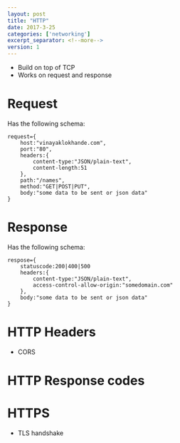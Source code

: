```yaml
---
layout: post
title: "HTTP"
date: 2017-3-25
categories: ['networking']
excerpt_separator: <!--more-->
version: 1
---
```



- Build on top of TCP
- Works on request and response
# Request
Has the following schema:

```
request={
    host:"vinayaklokhande.com",
    port:"80",
    headers:{
        content-type:"JSON/plain-text",
        content-length:51
    },
    path:"/names",
    method:"GET|POST|PUT",
    body:"some data to be sent or json data"
}
```
# Response
Has the following schema:
```
respose={
    statuscode:200|400|500
    headers:{
        content-type:"JSON/plain-text",
        access-control-allow-origin:"somedomain.com"
    },
    body:"some data to be sent or json data"
}
```
# HTTP Headers

- CORS


# HTTP Response codes



# HTTPS

- TLS handshake